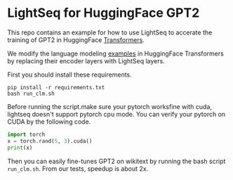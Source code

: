 # LightSeq for HuggingFace GPT2

This repo contains an example for how to use LightSeq to accerate the training of GPT2 in HuggingFace [Transformers](https://github.com/huggingface/transformers).

We modify the language modeling [examples](https://github.com/huggingface/transformers/blob/db7d6a80e82d66127b2a44b6e3382969fdc8b207/examples/pytorch/language-modeling/run_clm.py) in HuggingFace Transformers by replacing their encoder layers with LightSeq layers.

First you should install these requirements.

```shell
pip install -r requirements.txt
bash run_clm.sh
```

Before running the script.make sure your pytorch worksfine with cuda, lightseq doesn't support pytorch cpu mode. You can verify your pytorch on CUDA by the following code.

```python
import torch
x = torch.rand(5, 3).cuda()
print(x)
```

Then you can easily fine-tunes GPT2 on wikitext by running the bash script `run_clm.sh`. From our tests, speedup is about 2x.

